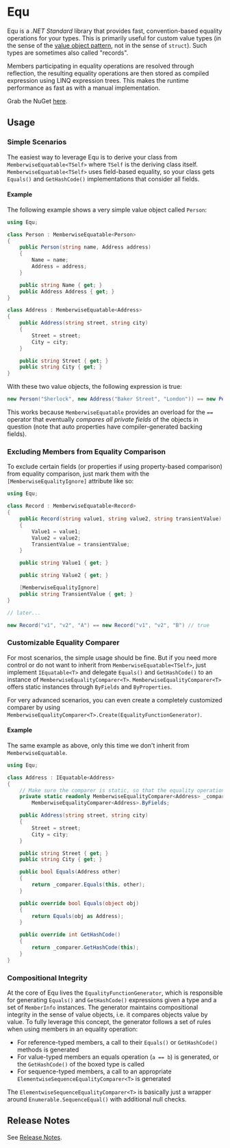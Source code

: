 Equ
====

Equ is a *.NET Standard* library that provides fast, convention-based equality operations for your types. This is primarily useful for custom value types (in the sense of the [value object pattern](http://en.wikipedia.org/wiki/Value_object), not in the sense of `struct`). Such types are sometimes also called "records".

Members participating in equality operations are resolved through reflection, the resulting equality operations are then stored as compiled expression using LINQ expression trees. This makes the runtime performance as fast as with a manual implementation.

Grab the NuGet [here](https://www.nuget.org/packages/Equ/).


Usage
----------

### Simple Scenarios

The easiest way to leverage Equ is to derive your class from `MemberwiseEquatable<TSelf>` where `TSelf` is the deriving class itself. `MemberwiseEquatable<TSelf>` uses field-based equality, so your class gets `Equals()` and `GetHashCode()` implementations that consider all fields.

#### Example

The following example shows a very simple value object called `Person`:

```csharp
using Equ;

class Person : MemberwiseEquatable<Person>
{
    public Person(string name, Address address)
    {
        Name = name;
        Address = address;
    }

    public string Name { get; }
    public Address Address { get; }
}

class Address : MemberwiseEquatable<Address>
{
    public Address(string street, string city)
    {
        Street = street;
        City = city;
    }

    public string Street { get; }
    public string City { get; }
}
```

With these two value objects, the following expression is true:

```csharp
new Person("Sherlock", new Address("Baker Street", "London")) == new Person("Sherlock", new Address("Baker Street", "London")) // true
```

This works because `MemberwiseEquatable` provides an overload for the `==` operator that eventually *compares all private fields* of the objects in question (note that auto properties have compiler-generated backing fields).


### Excluding Members from Equality Comparison

To exclude certain fields (or properties if using property-based comparison) from equality comparison, just mark them with the `[MemberwiseEqualityIgnore]` attribute like so:

```csharp
using Equ;

class Record : MemberwiseEquatable<Record>
{
    public Record(string value1, string value2, string transientValue)
    {
        Value1 = value1;
        Value2 = value2;
        TransientValue = transientValue;
    }

    public string Value1 { get; }

    public string Value2 { get; }

    [MemberwiseEqualityIgnore]
    public string TransientValue { get; }
}

// later...

new Record("v1", "v2", "A") == new Record("v1", "v2", "B") // true
```

### Customizable Equality Comparer

For most scenarios, the simple usage should be fine. But if you need more control or do not want to inherit from `MemberwiseEquatable<TSelf>`, just implement `IEquatable<T>` and delegate `Equals()` and `GetHashCode()` to an instance of `MemberwiseEqualityComparer<T>`. `MemberwiseEqualityComparer<T>` offers static instances through `ByFields` and `ByProperties`.

For very advanced scenarios, you can even create a completely customized comparer by using `MemberwiseEqualityComparer<T>.Create(EqualityFunctionGenerator)`.

#### Example

The same example as above, only this time we don't inherit from `MemberwiseEquatable`.

```csharp
using Equ;

class Address : IEquatable<Address>
{
    // Make sure the comparer is static, so that the equality operations are only generated once
    private static readonly MemberwiseEqualityComparer<Address> _comparer =
        MemberwiseEqualityComparer<Address>.ByFields;

    public Address(string street, string city)
    {
        Street = street;
        City = city;
    }

    public string Street { get; }
    public string City { get; }

    public bool Equals(Address other)
    {
        return _comparer.Equals(this, other);
    }

    public override bool Equals(object obj)
    {
        return Equals(obj as Address);
    }

    public override int GetHashCode()
    {
        return _comparer.GetHashCode(this);
    }
}
```

### Compositional Integrity

At the core of Equ lives the `EqualityFunctionGenerator`, which is responsible for generating `Equals()` and `GetHashCode()` expressions given a type and a set of `MemberInfo` instances. The generator maintains compositional integrity in the sense of value objects, i.e. it compares objects value by value. To fully leverage this concept, the generator follows a set of rules when using members in an equality operation:

- For reference-typed members, a call to their `Equals()` or `GetHashCode()` methods is generated
- For value-typed members an equals operation (`a == b`) is generated, or the `GetHashCode()` of the boxed type is called
- For sequence-typed members, a call to an appropriate `ElementwiseSequenceEqualityComparer<T>` is generated

The `ElementwiseSequenceEqualityComparer<T>` is basically just a wrapper around `Enumerable.SequenceEqual()` with additional null checks.

## Release Notes

See [Release Notes](ReleaseNotes.md).
